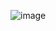![image](https://user-images.githubusercontent.com/5459747/192627327-59ce226a-2d3e-424a-af6d-0922642b13af.png)
